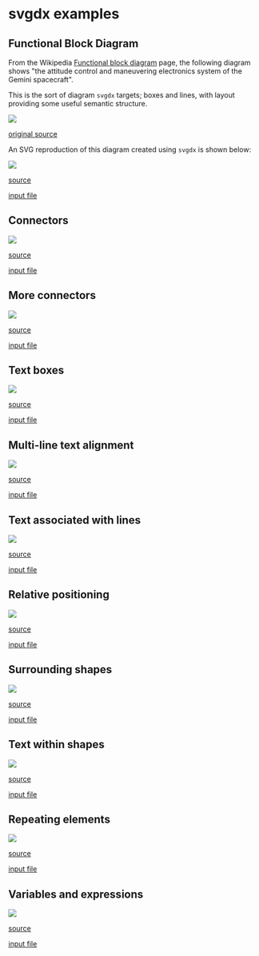 # **svgdx** examples

## Functional Block Diagram

From the Wikipedia [Functional block diagram](https://en.wikipedia.org/wiki/Functional_block_diagram) page, the following diagram shows "the attitude control and maneuvering electronics system of the Gemini spacecraft".

This is the sort of diagram `svgdx` targets; boxes and lines, with layout providing some useful semantic structure.

![](functional_block_diagram-original.jpg)

[original source](https://commons.wikimedia.org/wiki/File:Functional_block_diagram_of_the_attitude_control_and_maneuvering_electronics_system.jpg)

An SVG reproduction of this diagram created using `svgdx` is shown below:

![](functional_block_diagram-out.svg)

[source](functional_block_diagram-out.svg)

[input file](functional_block_diagram-in.svg)


## Connectors

![](edge-connector-out.svg)

[source](edge-connector-out.svg)

[input file](edge-connector-in.svg)

## More connectors

![](corner-lines-out.svg)

[source](corner-lines-out.svg)

[input file](corner-lines-in.svg)

## Text boxes

![](rect-text-out.svg)

[source](rect-text-out.svg)

[input file](rect-text-in.svg)

## Multi-line text alignment

![](multiline-text-out.svg)

[source](multiline-text-out.svg)

[input file](multiline-text-in.svg)

## Text associated with lines

![](line-text-out.svg)

[source](line-text-out.svg)

[input file](line-text-in.svg)

## Relative positioning

![](loc-out.svg)

[source](loc-out.svg)

[input file](loc-in.svg)

## Surrounding shapes

![](surround-out.svg)

[source](surround-out.svg)

[input file](surround-in.svg)

## Text within shapes

![](text-attr-out.svg)

[source](text-attr-out.svg)

[input file](text-attr-in.svg)

## Repeating elements

![](repeat-out.svg)

[source](repeat-out.svg)

[input file](repeat-in.svg)

## Variables and expressions

![](define-out.svg)

[source](define-out.svg)

[input file](define-in.svg)
